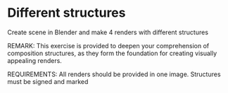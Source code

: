# Different structures
Create scene in Blender and make 4 renders with different structures

REMARK: This exercise is provided to deepen your comprehension of composition structures, as they form the foundation for creating visually appealing renders.

REQUIREMENTS: All renders should be provided in one image. Structures must be signed and marked 

